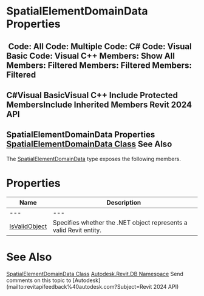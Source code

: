 # SpatialElementDomainData Properties

﻿
 Code: All Code: Multiple Code: C# Code: Visual Basic Code: Visual C++  Members: Show All Members: Filtered Members: Filtered Members: Filtered   
---  
C#Visual BasicVisual C++
Include Protected MembersInclude Inherited Members
Revit 2024 API  
---  
SpatialElementDomainData Properties  
[SpatialElementDomainData Class](e0fdcb90-d17f-3c2b-2977-01772d4ee60a.md "SpatialElementDomainData Class") See Also  
---  
The [SpatialElementDomainData](e0fdcb90-d17f-3c2b-2977-01772d4ee60a.md "SpatialElementDomainData Class") type exposes the following members.
# Properties
| Name | Description |
| --- | --- |
| --- | --- | --- |
| [IsValidObject](4365cb63-c7a0-a7d3-67a9-da88648c4104.md "IsValidObject Property") | Specifies whether the .NET object represents a valid Revit entity. |

# See Also
[SpatialElementDomainData Class](e0fdcb90-d17f-3c2b-2977-01772d4ee60a.md "SpatialElementDomainData Class")
[Autodesk.Revit.DB Namespace](87546ba7-461b-c646-cbb1-2cb8f5bff8b2.md "Autodesk.Revit.DB Namespace")
Send comments on this topic to [Autodesk](mailto:revitapifeedback%40autodesk.com?Subject=Revit 2024 API)